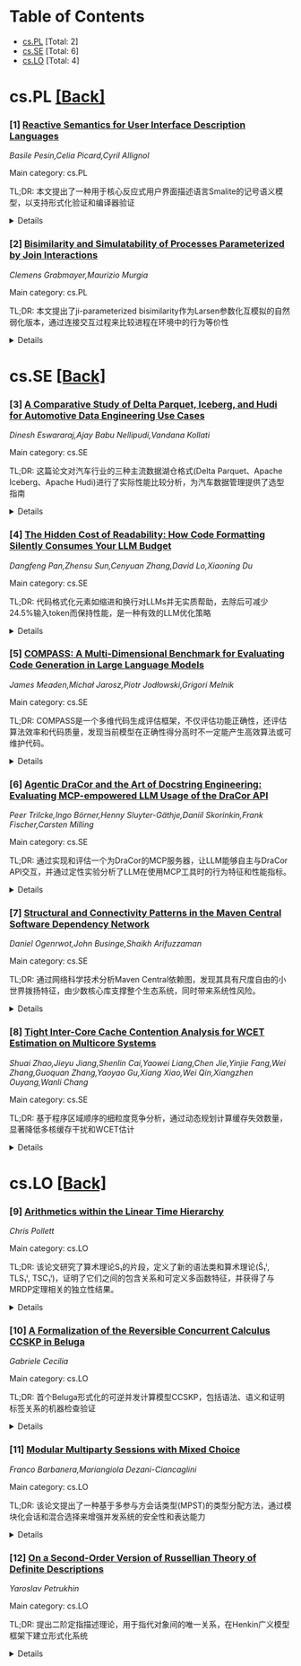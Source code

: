 <div id=toc></div>

# Table of Contents

- [cs.PL](#cs.PL) [Total: 2]
- [cs.SE](#cs.SE) [Total: 6]
- [cs.LO](#cs.LO) [Total: 4]


<div id='cs.PL'></div>

# cs.PL [[Back]](#toc)

### [1] [Reactive Semantics for User Interface Description Languages](https://arxiv.org/abs/2508.13610)
*Basile Pesin,Celia Picard,Cyril Allignol*

Main category: cs.PL

TL;DR: 本文提出了一种用于核心反应式用户界面描述语言Smalite的记号语义模型，以支持形式化验证和编译器验证


<details>
  <summary>Details</summary>
Motivation: 虽然用户界面描述语言(UIDL)已广泛用于安全关键GUI开发，但少有工作注重其形式化和验证

Method: 为核心反应式UIDL语言Smalite建立记号语义模型，该语言足够表达更实际语言的构造

Result: 提出的语义模型为形式验证提供了基础

Conclusion: 这项预研究工作可作为开发形式验证的UIDL编译器的基础

Abstract: User Interface Description Languages (UIDLs) are high-level languages that
facilitate the development of Human-Machine Interfaces, such as Graphical User
Interface (GUI) applications. They usually provide first-class primitives to
specify how the program reacts to an external event (user input, network
message), and how data flows through the program. Although these
domain-specific languages are now widely used to implement safety-critical
GUIs, little work has been invested in their formalization and verification.
  In this paper, we propose a denotational semantic model for a core reactive
UIDL, Smalite, which we argue is expressive enough to encode constructs from
more realistic languages. This preliminary work may be used as a stepping stone
to produce a formally verified compiler for UIDLs.

</details>


### [2] [Bisimilarity and Simulatability of Processes Parameterized by Join Interactions](https://arxiv.org/abs/2508.13611)
*Clemens Grabmayer,Maurizio Murgia*

Main category: cs.PL

TL;DR: 本文提出了ji-parameterized bisimilarity作为Larsen参数化互模拟的自然弱化版本，通过连接交互过程来比较进程在环境中的行为等价性


<details>
  <summary>Details</summary>
Motivation: 从Larsen的参数化互模拟概念出发，探索其在无限制连接交互环境下的自然弱化形式，研究进程与环境交互的等价关系

Method: 定义连接交互过程p & e和q & e的互模拟关系，通过'确定性化'交互来恢复Larsen的概念，并扩展到模拟关系(ji-parameterized simulatability)

Result: ji-parameterized bisimilarity在确定性环境下与参数化互模拟一致，但在一般情况下是更粗的等价关系；参数化模拟与ji-参数化模拟完全一致；获得了环境区分预序的相同结果；给出了模态逻辑特征化

Conclusion: ji-parameterized bisimilarity是参数化互模拟的有意义弱化，在模拟关系层面两者完全一致，为进程与环境交互的等价性研究提供了新的理论框架

Abstract: Departing from Larsen's concept of parameterized bisimilarity of processes
with respect to interaction with environments, we start an exploration of its
natural weakening: bisimilarity of unrestricted join interactions with
environments. Parameterized bisimilarity relates processes p and q with respect
to an environment e if p and q behave bi-similarly while joining --
respectively the same -- transitions from e. The weakened variant relates
processes p and q with respect to environment e if the join-interaction
processes p & e and q & e of p and q with e are bisimilar. (Hereby join
interactions r & f facilitate a step with label a to r' & f' if and only if r
and f permit a-steps to r' and f' , respectively.) Join-interaction
parameterized (ji-parameterized) bisimilarity coincides with parameterized
bisimilarity for deterministic environments, but that it is a coarser
equivalence in general. We explain how Larsen's concept can be recovered from
ji-parameterized bisimilarity by 'determinizing' interactions. We show that by
adaptation to simulatability (simulation preorder) the same concept arises:
parameterized simulatability coincides with ji-parameterized simulatability.
For the discrimination preorder of (ji-)parameterized simulatability on
environments we obtain the same result as Larsen did for parameterized
bisimilarity. Also, we give a modal-logic characterization of
(ji-)parameterized simulatability. Finally we gather open problems, and provide
an outlook on our current related work.

</details>


<div id='cs.SE'></div>

# cs.SE [[Back]](#toc)

### [3] [A Comparative Study of Delta Parquet, Iceberg, and Hudi for Automotive Data Engineering Use Cases](https://arxiv.org/abs/2508.13396)
*Dinesh Eswararaj,Ajay Babu Nellipudi,Vandana Kollati*

Main category: cs.SE

TL;DR: 这篇论文对汽车行业的三种主流数据湖仓格式(Delta Parquet、Apache Iceberg、Apache Hudi)进行了实际性能比较分析，为汽车数据管理提供了选型指南


<details>
  <summary>Details</summary>
Motivation: 汽车行业产生大量传感器数据，需要高效数据工程处理解决延迟、可扩展性和一致性挑战

Method: 使用真实世界时间序列汽车远程测量数据，评估模型策略、分区、CDC支持、查询性能、可扩展性等指标

Result: Delta Parquet在ML准备和数据管理方面显著，Iceberg在批处理分析和云原生工作负载上表现优异，Hudi优化了实时数据吸收和增量处理

Conclusion: 不同数据湖仓格式各有优势，需根据具体应用场景选择或组合使用，以支持车队管理、预测性维护等汽车应用

Abstract: The automotive industry generates vast amounts of data from sensors,
telemetry, diagnostics, and real-time operations. Efficient data engineering is
critical to handle challenges of latency, scalability, and consistency. Modern
data lakehouse formats Delta Parquet, Apache Iceberg, and Apache Hudi offer
features such as ACID transactions, schema enforcement, and real-time
ingestion, combining the strengths of data lakes and warehouses to support
complex use cases. This study presents a comparative analysis of Delta Parquet,
Iceberg, and Hudi using real-world time-series automotive telemetry data with
fields such as vehicle ID, timestamp, location, and event metrics. The
evaluation considers modeling strategies, partitioning, CDC support, query
performance, scalability, data consistency, and ecosystem maturity. Key
findings show Delta Parquet provides strong ML readiness and governance,
Iceberg delivers high performance for batch analytics and cloud-native
workloads, while Hudi is optimized for real-time ingestion and incremental
processing. Each format exhibits tradeoffs in query efficiency, time-travel,
and update semantics. The study offers insights for selecting or combining
formats to support fleet management, predictive maintenance, and route
optimization. Using structured datasets and realistic queries, the results
provide practical guidance for scaling data pipelines and integrating machine
learning models in automotive applications.

</details>


### [4] [The Hidden Cost of Readability: How Code Formatting Silently Consumes Your LLM Budget](https://arxiv.org/abs/2508.13666)
*Dangfeng Pan,Zhensu Sun,Cenyuan Zhang,David Lo,Xiaoning Du*

Main category: cs.SE

TL;DR: 代码格式化元素如缩进和换行对LLMs并无实质帮助，去除后可减少24.5%输入token而保持性能，是一种有效的LLM优化策略


<details>
  <summary>Details</summary>
Motivation: 代码格式化元素主要服务于人类可读性，但对LLMs处理代码作为线性token序列时可能会增加计算成本和响应时间，需要研究这些格式元素的实际作用

Method: 通过在四种编程语言(Java、Python、C++、C#)和十个LLMs上进行大规模的Fill-in-the-Middle代码完成任务实验，系统分析格式化元素移除后的token数量和性能变化

Result: LLMs在格式化代码和非格式化代码上都能保持相似性能，平均减少24.5%输入token而输出token减少可忽略；通过提示和微调还可以进一步减少36.1%的输出代码长度

Conclusion: 代码格式移除是一种实用的LLM效率优化策略，研究还发展了双向代码转换工具，能够无缝集成到现有LLM推理流程中，同时保证人类可读性和LLM效率

Abstract: Source code is usually formatted with elements like indentation and newlines
to improve readability for human developers. However, these visual aids do not
seem to be beneficial for large language models (LLMs) in the same way since
the code is processed as a linear sequence of tokens. Furthermore, these
additional tokens can lead to increased computational costs and longer response
times for LLMs. If such formatting elements are non-essential to LLMs, we can
reduce such costs by removing them from the code. To figure out the role played
by formatting elements, we conduct a comprehensive empirical study to evaluate
the impact of code formatting on LLM performance and efficiency. Through
large-scale experiments on Fill-in-the-Middle Code Completion tasks across four
programming languages (Java, Python, C++, C\#) and ten LLMs-including both
commercial and open-source models-we systematically analyze token count and
performance when formatting elements are removed. Key findings indicate that
LLMs can maintain performance across formatted code and unformatted code,
achieving an average input token reduction of 24.5\% with negligible output
token reductions. This makes code format removal a practical optimization
strategy for improving LLM efficiency. Further exploration reveals that both
prompting and fine-tuning LLMs can lead to significant reductions (up to
36.1\%) in output code length without compromising correctness. To facilitate
practical applications, we develop a bidirectional code transformation tool for
format processing, which can be seamlessly integrated into existing LLM
inference workflows, ensuring both human readability and LLM efficiency.

</details>


### [5] [COMPASS: A Multi-Dimensional Benchmark for Evaluating Code Generation in Large Language Models](https://arxiv.org/abs/2508.13757)
*James Meaden,Michał Jarosz,Piotr Jodłowski,Grigori Melnik*

Main category: cs.SE

TL;DR: COMPASS是一个多维代码生成评估框架，不仅评估功能正确性，还评估算法效率和代码质量，发现当前模型在正确性得分高时不一定能产生高效算法或可维护代码。


<details>
  <summary>Details</summary>
Motivation: 现有代码生成基准主要关注功能正确性，忽略了真实编程中算法效率和代码质量这两个关键方面，需要更全面的评估框架。

Method: 使用50个来自真实Codility竞赛的编程问题，收集393,150份人工提交作为基线，使用行业标准分析工具系统评估运行时效率和代码质量。

Result: 对三个领先推理增强模型（Claude Opus 4、Gemini 2.5 Pro、O4-Mini-High）的评估显示，高正确性得分的模型不一定能产生高效算法或可维护代码。

Conclusion: 仅评估正确性不足以真正理解代码生成模型的真实能力，需要多维评估来推动AI系统向健壮、可靠、生产就绪的方向发展。

Abstract: Current code generation benchmarks focus primarily on functional correctness
while overlooking two critical aspects of real-world programming: algorithmic
efficiency and code quality. We introduce COMPASS (COdility's Multi-dimensional
Programming ASSessment), a comprehensive evaluation framework that assesses
code generation across three dimensions: correctness, efficiency, and quality.
COMPASS consists of 50 competitive programming problems from real Codility
competitions, providing authentic human baselines from 393,150 submissions.
Unlike existing benchmarks that treat algorithmically inefficient solutions
identically to optimal ones provided they pass test cases, COMPASS
systematically evaluates runtime efficiency and code quality using
industry-standard analysis tools. Our evaluation of three leading
reasoning-enhanced models, Anthropic Claude Opus 4, Google Gemini 2.5 Pro, and
OpenAI O4-Mini-High, reveals that models achieving high correctness scores do
not necessarily produce efficient algorithms or maintainable code. These
findings highlight the importance of evaluating more than just correctness to
truly understand the real-world capabilities of code generation models. COMPASS
serves as a guiding framework, charting a path for future research toward AI
systems that are robust, reliable, and ready for production use.

</details>


### [6] [Agentic DraCor and the Art of Docstring Engineering: Evaluating MCP-empowered LLM Usage of the DraCor API](https://arxiv.org/abs/2508.13774)
*Peer Trilcke,Ingo Börner,Henny Sluyter-Gäthje,Daniil Skorinkin,Frank Fischer,Carsten Milling*

Main category: cs.SE

TL;DR: 通过实现和评估一个为DraCor的MCP服务器，让LLM能够自主与DraCor API交互，并通过定性实验分析了LLM在使用MCP工具时的行为特征和性能指标。


<details>
  <summary>Details</summary>
Motivation: 探索以代理为中心的AI在计算文学研究中的应用潜力，以及为可靠的数字人文科学基础设施提供必要的技术支撑。

Method: 实现DraCor的MCP服务器，进行实验重点关注工具选择和应用，采用定性方法包括系统观察prompt行为，评估工具正确性、工具调用效率和工具使用可靠性。

Result: 发现文档工程（Docstring Engineering）对优化LLM-工具交互至关重要，实验证明以代理为中心的AI在计算文学研究中具有应用前景。

Conclusion: 以代理为中心的AI为计算文学研究带来了希望，同时强调了为可靠数字人文基础设施进行基础设施开发的必要性。

Abstract: This paper reports on the implementation and evaluation of a Model Context
Protocol (MCP) server for DraCor, enabling Large Language Models (LLM) to
autonomously interact with the DraCor API. We conducted experiments focusing on
tool selection and application by the LLM, employing a qualitative approach
that includes systematic observation of prompts to understand how LLMs behave
when using MCP tools, evaluating "Tool Correctness", "Tool-Calling Efficiency",
and "Tool-Use Reliability". Our findings highlight the importance of "Docstring
Engineering", defined as reflexively crafting tool documentation to optimize
LLM-tool interaction. Our experiments demonstrate both the promise of agentic
AI for research in Computational Literary Studies and the essential
infrastructure development needs for reliable Digital Humanities
infrastructures.

</details>


### [7] [Structural and Connectivity Patterns in the Maven Central Software Dependency Network](https://arxiv.org/abs/2508.13819)
*Daniel Ogenrwot,John Businge,Shaikh Arifuzzaman*

Main category: cs.SE

TL;DR: 通过网络科学技术分析Maven Central依赖图，发现其具有尺度自由的小世界拨扬特征，由少数核心库支撑整个生态系统，同时带来系统性风险。


<details>
  <summary>Details</summary>
Motivation: 理解大规模软件生态系统的结构特征和连接模式，以提高软件重用性、增强生态系统弹性和减少安全风险。

Method: 使用Goblin框架提取Maven Central中基于度中心性的前5000个高连接库，通过广度优先搜索扩展获得130万个节点和2090万条边的依赖图，计算度分布、中间中心性、PageRank中心性等图论指标。

Result: 发现Maven Central呈现高度互联的尺度自由小世界拨扬，由少数基础设施中心节点支撑大部分项目，这些核心节点主要是测试框架和通用库。

Conclusion: 核心中心节点虽然提高了软件重用效率，但也带来系统性风险，关键节点的故障或漏洞可能导致全局性的潜在影响。

Abstract: Understanding the structural characteristics and connectivity patterns of
large-scale software ecosystems is critical for enhancing software reuse,
improving ecosystem resilience, and mitigating security risks. In this paper,
we investigate the Maven Central ecosystem, one of the largest repositories of
Java libraries, by applying network science techniques to its dependency graph.
Leveraging the Goblin framework, we extracted a sample consisting of the top
5,000 highly connected artifacts based on their degree centrality and then
performed breadth-first search (BFS) expansion from each selected artifact as a
seed node, traversing the graph outward to capture all libraries and releases
reachable those seed nodes. This sampling strategy captured the immediate
structural context surrounding these libraries resulted in a curated graph
comprising of 1.3 million nodes and 20.9 million edges. We conducted a
comprehensive analysis of this graph, computing degree distributions,
betweenness centrality, PageRank centrality, and connected components
graph-theoretic metrics. Our results reveal that Maven Central exhibits a
highly interconnected, scale-free, and small-world topology, characterized by a
small number of infrastructural hubs that support the majority of projects.
Further analysis using PageRank and betweenness centrality shows that these
hubs predominantly consist of core ecosystem infrastructure, including testing
frameworks and general-purpose utility libraries. While these hubs facilitate
efficient software reuse and integration, they also pose systemic risks;
failures or vulnerabilities affecting these critical nodes can have widespread
and cascading impacts throughout the ecosystem.

</details>


### [8] [Tight Inter-Core Cache Contention Analysis for WCET Estimation on Multicore Systems](https://arxiv.org/abs/2508.13863)
*Shuai Zhao,Jieyu Jiang,Shenlin Cai,Yaowei Liang,Chen Jie,Yinjie Fang,Wei Zhang,Guoquan Zhang,Yaoyao Gu,Xiang Xiao,Wei Qin,Xiangzhen Ouyang,Wanli Chang*

Main category: cs.SE

TL;DR: 基于程序区域顺序的细粒度竞争分析，通过动态规划计算缓存失效数量，显著降低多核缓存干扰和WCET估计


<details>
  <summary>Details</summary>
Motivation: 现有多核WCET估计方法在评估缓存失效时过于简化，没有考虑实际缓存状态和访问次数，导致估计过高

Method: 首先识别可能受远程访问影响的内存引用，然后构建细粒度竞争分析模型，基于本地和远程块的访问数量计算缓存失效数量，通过动态规划求解整体干扰

Result: 实验结果显示，与现有方法相比，竞争干扰降低52.31%，WCET估计降低8.94%，计算开销没有显著增加

Conclusion: 该方法通过更精确的缓存状态和访问数量模型，有效减少多核缓存干扰过估计，提高了WCET分析的准确性

Abstract: WCET (Worst-Case Execution Time) estimation on multicore architecture is
particularly challenging mainly due to the complex accesses over cache shared
by multiple cores. Existing analysis identifies possible contentions between
parallel tasks by leveraging the partial order of the tasks or their program
regions. Unfortunately, they overestimate the number of cache misses caused by
a remote block access without considering the actual cache state and the number
of accesses. This paper reports a new analysis for inter-core cache contention.
Based on the order of program regions in a task, we first identify memory
references that could be affected if a remote access occurs in a region.
Afterwards, a fine-grained contention analysis is constructed that computes the
number of cache misses based on the access quantity of local and remote blocks.
We demonstrate that the overall inter-core cache interference of a task can be
obtained via dynamic programming. Experiments show that compared to existing
methods, the proposed analysis reduces inter-core cache interference and WCET
estimations by 52.31% and 8.94% on average, without significantly increasing
computation overhead.

</details>


<div id='cs.LO'></div>

# cs.LO [[Back]](#toc)

### [9] [Arithmetics within the Linear Time Hierarchy](https://arxiv.org/abs/2508.13195)
*Chris Pollett*

Main category: cs.LO

TL;DR: 该论文研究了算术理论S₁的片段，定义了新的语法类和算术理论(Ŝ₁ⁱ, TLS₁ⁱ, TSC₁ⁱ)，证明了它们之间的包含关系和可定义多函数特征，并获得了与MRDP定理相关的独立性结果。


<details>
  <summary>Details</summary>
Motivation: 研究S₁算术理论的片段，探索具有良好闭包性质的可定义多函数特征，建立不同复杂度类与逻辑理论之间的对应关系。

Method: 在S₁语言中，从忽略尖锐有界量词的Σᵇᵢ公式类出发，通过计数有界存在尖锐有界全称量词块来定义新的语法类，进而构建新的算术理论并证明它们之间的关系。

Result: 证明了TLS₁ⁱ ⊆ TSC₁ⁱ ⊆ Ŝ₁ⁱ ≼ TLS₁ⁱ⁺¹，并精确刻画了在这些理论中可定义的多函数类对应于具有特定见证预言机的对数空间或SC可计算函数。

Conclusion: 成功建立了算术理论与计算复杂度类之间的精确对应关系，为理解不同复杂度类在逻辑理论中的可定义性提供了新的理论框架，并获得了重要的独立性结果。

Abstract: We identify fragments of the arithmetic $S_1$ that enjoy nice closure
properties and have exact characterization of their definable multifunctions.
To do this, in the language of $S_1$, $L_1$, starting from the formula classes,
$\Sigma^{\mathsf b}_{i}$, which ignore sharply bounded quantifiers when
determining quantifier alternations, we define new syntactic classes by
counting bounded existential sharply bounded universal quantifiers blocks.
Using these, we define arithmetics: $\breve{S}^{i}_{1}$, $TLS^i_1$ and
$TSC^i_1$. $\breve{S}^{i}_{1}$ consists of open axioms for the language symbols
and length induction for one of our new classes, $SIUT_{i,1}^{\{p(|id|)\}}$.
$TLS^i_1$ and $TSC^i_1$ are defined using axioms related to dependent choice
sequences for formulas from two other classes within $\Sigma^{\mathsf b}_{i}$.
We prove for $i \geq 1$ that $$TLS^i_1 \subseteq TSC^i_1 \subseteq
\breve{S}^{i}_{1} \preceq_{\forall B(SITT_{i+1}^{\{p(|id|)\}})} TLS^{i+1}_1$$
and that the $SITT_{i}^{\{p(|id|)\}}$-definable in $TLS^i_1$ (resp.
$SITT_{i}^{\{2^{p(||id||)}\}}$-definable in $TSC^i_1$) multifunctions are
$L_1$-$FLOGSPACE^{SIT_{i,1}}[wit]$ (resp. $L_1$-$FSC^{SIT_{i,1}}[wit]$). These
multifunction classes are respectively the logspace or $SC$ (poly-time,
polylog-space) computable multifunctions whose output is bound by a term in
$L_1$ and that have access to a witness oracle for another restriction on the
$\Sigma^{\mathsf b}_{i}$ formulas, $SIT_{i,1}$. For the $i=1$ cases, this
simplifies respectively to the functions in logspace and $SC$, Steve's Class,
poly-time, polylog-space. We prove independence results related to the
Matiyasevich Robinson Davis Putnam Theorem (MRDP) and to whether our theories
prove simultaneous nondeterministic polynomial time, sublinear space is equal
to co-nondeterministic polynomial time, sublinear space.

</details>


### [10] [A Formalization of the Reversible Concurrent Calculus CCSKP in Beluga](https://arxiv.org/abs/2508.13612)
*Gabriele Cecilia*

Main category: cs.LO

TL;DR: 首个Beluga形式化的可逆并发计算模型CCSKP，包括语法、语义和证明标签关系的机器检查验证


<details>
  <summary>Details</summary>
Motivation: 虽然可逆并发计算模型开发多年，但无一在证明助手中实现机器检查验证，需要完善的形式化基础

Method: 使用Beluga证明助手对CCSKP计算模型进行形式化，包括语法、操作语义和证明标签的依赖、独立、连通性关系

Result: 实现了首个机器检查的可逆并发计算形式化，更清晰地揭示事件因果性和并发性，对原非形式证明进行了调整和补充

Conclusion: 为未来可逆并发计算模型的形式化研究奠定了基础，显示了形式化过程中的挑战和价值

Abstract: Reversible concurrent calculi are abstract models for concurrent systems in
which any action can potentially be undone. Over the last few decades,
different formalisms have been developed and their mathematical properties have
been explored; however, none have been machine-checked within a proof
assistant. This paper presents the first Beluga formalization of the Calculus
of Communicating Systems with Keys and Proof labels (CCSKP), a reversible
extension of CCS. Beyond the syntax and semantics of the calculus, the encoding
covers state-of-the-art results regarding three relations over proof labels --
namely, dependence, independence and connectivity -- which offer new insights
into the notions of causality and concurrency of events. As is often the case
with formalizations, our encoding introduces adjustments to the informal proof
and makes explicit details which were previously only sketched, some of which
reveal to be less straightforward than initially assumed. We believe this work
lays the foundations for future reversible concurrent calculi formalizations.

</details>


### [11] [Modular Multiparty Sessions with Mixed Choice](https://arxiv.org/abs/2508.13616)
*Franco Barbanera,Mariangiola Dezani-Ciancaglini*

Main category: cs.LO

TL;DR: 该论文提出了一种基于多参与方会话类型(MPST)的类型分配方法，通过模块化会话和混合选择来增强并发系统的安全性和表达能力


<details>
  <summary>Details</summary>
Motivation: 混合选择(mixed choice)虽然能增强MPST的表达能力，但也增加了通信安全的控制难度。需要在模块化系统中更好地控制安全性，并充分利用混合选择的优势

Method: 采用类型分配方法处理多参与方会话，将混合选择完全限制在松散耦合的模块内部使用

Result: 模块化会话的类型化确保了主题归约(Subject Reduction)、会话保真度(Session Fidelity)和无锁自由(Lock Freedom)等安全属性

Conclusion: 通过模块化设计和类型系统约束，可以在保持MPST表达能力的同时确保并发通信的安全性

Abstract: MultiParty Session Types (MPST) provide a useful framework for safe
concurrent systems. Mixed choice (enabling a participant to play at the same
time the roles of sender and receiver) increases the expressive power of MPST
as well as the difficulty in controlling safety of communications. Such a
control is more viable when modular systems are considered and the power of
mixed choice fully exploited only inside loosely coupled modules. We carry over
such idea in a type assignment approach to multiparty sessions. Typability for
modular sessions entails Subject Reductions, Session Fidelity and Lock Freedom.

</details>


### [12] [On a Second-Order Version of Russellian Theory of Definite Descriptions](https://arxiv.org/abs/2508.13928)
*Yaroslav Petrukhin*

Main category: cs.LO

TL;DR: 提出二阶定指描述理论，用于指代对象间的唯一关系，在Henkin广义模型框架下建立形式化系统


<details>
  <summary>Details</summary>
Motivation: 扩展罗素的定指描述理论到二阶逻辑，处理关系唯一性的指代问题

Method: 在Henkin广义模型框架下构建理论，使用无切割序列演算进行形式化

Result: 建立了二阶定指描述的形式化理论框架

Conclusion: 成功将定指描述概念扩展到二阶逻辑关系领域

Abstract: Definite descriptions are first-order expressions that denote unique objects.
In this paper, we propose a second-order counterpart, designed to refer to
unique relations between objects. We investigate this notion within the
framework of Russell's theory of definite descriptions. While full second-order
logic is incomplete, its fragment defined by Henkin's general models admits
completeness. We develop our theory within this fragment and formalize it using
a cut-free sequent calculus.

</details>
